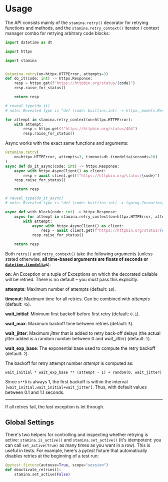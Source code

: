 # Usage

The API consists mainly of the `stamina.retry()` decorator for retrying functions and methods, and the `stamina.retry_context()` iterator / context manager combo for retrying arbitrary code blocks:

```python
import datetime as dt

import httpx

import stamina


@stamina.retry(on=httpx.HTTPError, attempts=3)
def do_it(code: int) -> httpx.Response:
    resp = httpx.get(f"https://httpbin.org/status/{code}")
    resp.raise_for_status()

    return resp

# reveal_type(do_it)
# note: Revealed type is "def (code: builtins.int) -> httpx._models.Response"

for attempt in stamina.retry_context(on=httpx.HTTPError):
    with attempt:
        resp = httpx.get(f"https://httpbin.org/status/404")
        resp.raise_for_status()
```

Async works with the exact same functions and arguments:

```python
@stamina.retry(
    on=httpx.HTTPError, attempts=3, timeout=dt.timedelta(seconds=10)
)
async def do_it_async(code: int) -> httpx.Response:
    async with httpx.AsyncClient() as client:
        resp = await client.get(f"https://httpbin.org/status/{code}")
    resp.raise_for_status()

    return resp

# reveal_type(do_it_async)
# note: Revealed type is "def (code: builtins.int) -> typing.Coroutine[Any, Any, httpx._models.Response]"

async def with_block(code: int) -> httpx.Response:
    async for attempt in stamina.retry_context(on=httpx.HTTPError, attempts=3):
        with attempt:
            async with httpx.AsyncClient() as client:
                resp = await client.get(f"https://httpbin.org/status/{code}")
            resp.raise_for_status()

    return resp
```

Both `retry()` and `retry_context()` take the following arguments (unless stated otherwise, **all time-based arguments are floats of seconds or [`datetime.timedelta`](https://docs.python.org/3/library/datetime.html#datetime.timedelta)s**):

**on**: An Exception or a tuple of Exceptions on which the decorated callable will be retried.
There is no default – you _must_ pass this explicitly.

**attempts**: Maximum number of attempts (default: `10`).

**timeout**: Maximum time for all retries.
Can be combined with *attempts* (default: `45`).

**wait_initial**: Minimum first backoff before first retry (default: `0.1`).

**wait_max**: Maximum backoff time between retries (default: `5`).

**wait_jitter**: Maximum _jitter_ that is added to retry back-off delays (the actual jitter added is a random number between 0 and *wait_jitter*) (default: `1`).

**wait_exp_base**: The exponential base used to compute the retry backoff (default: `2`).

The backoff for retry attempt number _attempt_ is computed as:

```
wait_initial * wait_exp_base ** (attempt - 1) + random(0, wait_jitter)
```

Since `x**0` is always 1, the first backoff is within the interval `[wait_initial,wait_initial+wait_jitter]`.
Thus, with default values between 0.1 and 1.1 seconds.

---

If all retries fail, the *last* exception is let through.


## Global Settings

There's two helpers for controlling and inspecting whether retrying is active:
`stamina.is_active()` and `stamina.set_active()` (it's idempotent: you can call `set_active(True)` as many times as you want in a row).
This is useful in tests.
For example, here's a *pytest* fixture that automatically disables retries at the beginning of a test run:

```python
@pytest.fixture(autouse=True, scope="session")
def deactivate_retries():
    stamina.set_active(False)
```
